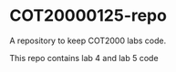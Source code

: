# COT20000125-repo
A repository to keep COT2000 labs code.

This repo contains lab 4 and lab 5 code
